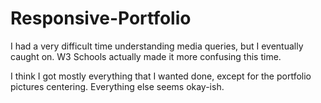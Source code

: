 # Responsive-Portfolio

I had a very difficult time understanding media queries, but I eventually caught on. W3 Schools actually made it more confusing this time.

I think I got mostly everything that I wanted done, except for the portfolio pictures centering. Everything else seems okay-ish.